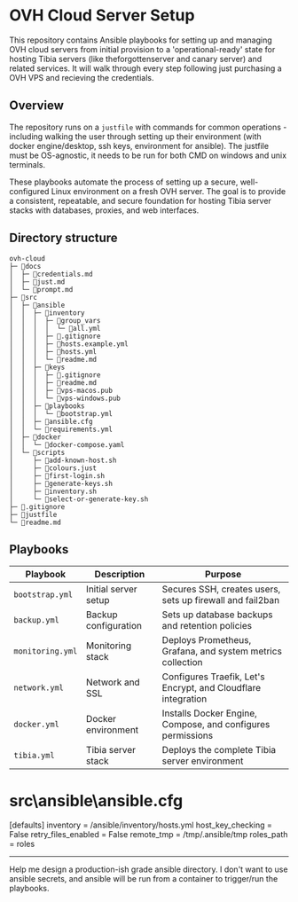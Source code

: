 
# OVH Cloud Server Setup

This repository contains Ansible playbooks for setting up and managing OVH cloud servers from initial provision to a 'operational-ready' state for hosting Tibia servers (like theforgottenserver and canary server) and related services.  It will walk through every step following just purchasing a OVH VPS and recieving the credentials.

## Overview

The repository runs on a `justfile` with commands for common operations - including walking the user through setting up their environment (with docker engine/desktop, ssh keys, environment for ansible). The justfile must be OS-agnostic, it needs to be run for both CMD on windows and unix terminals.

These playbooks automate the process of setting up a secure, well-configured Linux environment on a fresh OVH server. The goal is to provide a consistent, repeatable, and secure foundation for hosting Tibia server stacks with databases, proxies, and web interfaces.

## Directory structure
```
ovh-cloud
├─ 📁docs
│  ├─ 📄credentials.md
│  ├─ 📄just.md
│  └─ 📄prompt.md
├─ 📁src
│  ├─ 📁ansible
│  │  ├─ 📁inventory
│  │  │  ├─ 📁group_vars
│  │  │  │  └─ 📄all.yml
│  │  │  ├─ 📄.gitignore
│  │  │  ├─ 📄hosts.example.yml
│  │  │  ├─ 📄hosts.yml
│  │  │  └─ 📄readme.md
│  │  ├─ 📁keys
│  │  │  ├─ 📄.gitignore
│  │  │  ├─ 📄readme.md
│  │  │  ├─ 📄vps-macos.pub
│  │  │  └─ 📄vps-windows.pub
│  │  ├─ 📁playbooks
│  │  │  └─ 📄bootstrap.yml
│  │  ├─ 📄ansible.cfg
│  │  └─ 📄requirements.yml
│  ├─ 📁docker
│  │  └─ 📄docker-compose.yaml
│  └─ 📁scripts
│     ├─ 📄add-known-host.sh
│     ├─ 📄colours.just
│     ├─ 📄first-login.sh
│     ├─ 📄generate-keys.sh
│     ├─ 📄inventory.sh
│     └─ 📄select-or-generate-key.sh
├─ 📄.gitignore
├─ 📄justfile
└─ 📄readme.md
```

## Playbooks

| Playbook | Description | Purpose |
|----------|-------------|---------|
| `bootstrap.yml` | Initial server setup | Secures SSH, creates users, sets up firewall and fail2ban |
| `backup.yml` | Backup configuration | Sets up database backups and retention policies |
| `monitoring.yml` | Monitoring stack | Deploys Prometheus, Grafana, and system metrics collection |
| `network.yml` | Network and SSL | Configures Traefik, Let's Encrypt, and Cloudflare integration |
| `docker.yml` | Docker environment | Installs Docker Engine, Compose, and configures permissions |
| `tibia.yml` | Tibia server stack | Deploys the complete Tibia server environment |

# src\ansible\ansible.cfg
[defaults]
inventory = /ansible/inventory/hosts.yml
host_key_checking = False
retry_files_enabled = False
remote_tmp = /tmp/.ansible/tmp
roles_path = roles

------------


Help me design a production-ish grade ansible directory.  I don't want to use ansible secrets, and ansible will be run from a container to trigger/run the playbooks.


